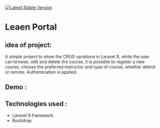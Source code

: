 
<a href="https://packagist.org/packages/laravel/framework"><img src="https://img.shields.io/packagist/v/laravel/framework" alt="Latest Stable Version"></a>


# Leaen Portal

## idea of project:
A simple project to show the CRUD oprations in Laravel 9, while the user can browse, edit and delete the course, it is possible to register a new course, choose the preferred instructor and type of course, whether attend or remote. Authentication is applied.

## Demo :



## Technologies used :
* Laravel 9 framework.
* Bootstrap 
  


